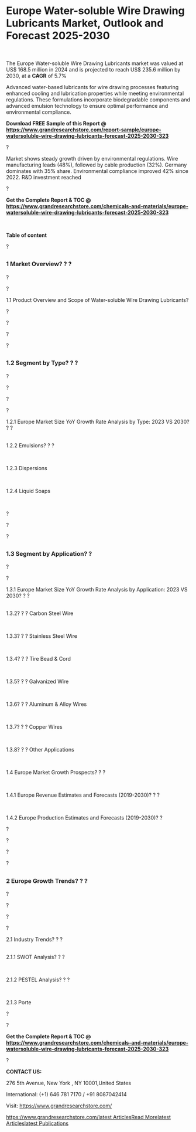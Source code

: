 <h1>Europe Water-soluble Wire Drawing Lubricants Market, Outlook and Forecast 2025-2030</h1><br/><p>The Europe Water-soluble Wire Drawing Lubricants market was valued at US$ 168.5 million in 2024 and is projected to reach US$ 235.6 million by 2030, at a <strong>CAGR</strong> of 5.7%</p>
 
 
 
 <p>Advanced water-based lubricants for wire drawing processes featuring enhanced cooling and lubrication properties while meeting environmental regulations. These formulations incorporate biodegradable components and advanced emulsion technology to ensure optimal performance and environmental compliance.</p>
 
 
 
 <div><b>Download FREE Sample of this Report @ <a href="https://www.grandresearchstore.com/report-sample/europe-watersoluble-wire-drawing-lubricants-forecast-2025-2030-323">https://www.grandresearchstore.com/report-sample/europe-watersoluble-wire-drawing-lubricants-forecast-2025-2030-323</a></b></div>
 
 
 
 <p>? </p>
 
 
 
 <p>Market shows steady growth driven by environmental regulations. Wire manufacturing leads (48%), followed by cable production (32%). Germany dominates with 35% share. Environmental compliance improved 42% since 2022. R&D investment reached</p>
 
 
 
 <p>? </p>
 
 
 
 <div><b>Get the Complete Report & TOC @ <a href="https://www.grandresearchstore.com/chemicals-and-materials/europe-watersoluble-wire-drawing-lubricants-forecast-2025-2030-323">https://www.grandresearchstore.com/chemicals-and-materials/europe-watersoluble-wire-drawing-lubricants-forecast-2025-2030-323</a></b></div>
 
 
 
 <p><br />
 
 <b>Table of content</b></p>
 
 
 
 <p>? </p>
 
 
 
 <h2><span style="font-size:16px"><strong>1 Market Overview? ? ? </strong></span></h2>
 
 
 
 <p>? </p>
 
 
 
 <p>? </p>
 
 
 
 <p>1.1 Product Overview and Scope of Water-soluble Wire Drawing Lubricants? </p>
 
 
 
 <p>? </p>
 
 
 
 <p>? </p>
 
 
 
 <p>? </p>
 
 
 
 <p>? </p>
 
 
 
 <h2><strong><span style="font-size:16px">1.2 Segment by Type? ? ? </span></strong></h2>
 
 
 
 <p>? </p>
 
 
 
 <p>? </p>
 
 
 
 <p>? </p>
 
 
 
 <p>? </p>
 
 
 
 <p>1.2.1 Europe Market Size YoY Growth Rate Analysis by Type: 2023 VS 2030? ? ? <br />
 
 <br />
 
 1.2.2 Emulsions? ? ? <br />
 
 <br />
 
 1.2.3 Dispersions<br />
 
 <br />
 
 1.2.4 Liquid Soaps<br />
 
 <br />
 
 ? </p>
 
 
 
 <p>? </p>
 
 
 
 <p>? </p>
 
 
 
 <h2><span style="font-size:16px"><strong>1.3 Segment by Application? ? </strong></span></h2>
 
 
 
 <p>? </p>
 
 
 
 <p>? </p>
 
 
 
 <p>1.3.1 Europe Market Size YoY Growth Rate Analysis by Application: 2023 VS 2030? ? ? <br />
 
 <br />
 
 1.3.2? ? ? Carbon Steel Wire<br />
 
 <br />
 
 1.3.3? ? ? Stainless Steel Wire<br />
 
 <br />
 
 1.3.4? ? ? Tire Bead & Cord<br />
 
 <br />
 
 1.3.5? ? ? Galvanized Wire<br />
 
 <br />
 
 1.3.6? ? ? Aluminum & Alloy Wires<br />
 
 <br />
 
 1.3.7? ? ? Copper Wires<br />
 
 <br />
 
 1.3.8? ? ? Other Applications<br />
 
 <br />
 
 1.4 Europe Market Growth Prospects? ? ? <br />
 
 <br />
 
 1.4.1 Europe Revenue Estimates and Forecasts (2019-2030)? ? ? <br />
 
 <br />
 
 1.4.2 Europe Production Estimates and Forecasts (2019-2030)? ? </p>
 
 
 
 <p>? </p>
 
 
 
 <p>? </p>
 
 
 
 <p>? </p>
 
 
 
 <p>? </p>
 
 
 
 <h2><span style="font-size:16px"><strong>2 Europe Growth Trends? ? ? </strong></span></h2>
 
 
 
 <p>? </p>
 
 
 
 <p>? </p>
 
 
 
 <p>? </p>
 
 
 
 <p>? </p>
 
 
 
 <p>2.1 Industry Trends? ? ? <br />
 
 <br />
 
 2.1.1 SWOT Analysis? ? ? <br />
 
 <br />
 
 2.1.2 PESTEL Analysis? ? ? <br />
 
 <br />
 
 2.1.3 Porte</p>
 
 
 
 <p>? </p>
 
 
 
 <p>? </p>
 
 
 
 <div><b>Get the Complete Report & TOC @ <a href="https://www.grandresearchstore.com/chemicals-and-materials/europe-watersoluble-wire-drawing-lubricants-forecast-2025-2030-323">https://www.grandresearchstore.com/chemicals-and-materials/europe-watersoluble-wire-drawing-lubricants-forecast-2025-2030-323</a></b></div>
 
 
 
 <p>? </p>
 
 
 
 <p><b>CONTACT US:</b><br />
 
 276 5th Avenue, New York , NY 10001,United States<br />
 
 International: (+1) 646 781 7170 / +91 8087042414<br />
 
 Visit: <a href="https://www.grandresearchstore.com/">https://www.grandresearchstore.com/</a><br />
 
 <a href="https://gyeongbokgung.com">https://www.grandresearchstore.com/</a><a href="https://hallyeomaritime.com">latest Articles</a><a href="https://jingwansa.com">Read More</a><a href="https://nguoiviet.jp/">latest Articles</a><a href="https://www.intelmarketresearch.com/">latest Publications</a></p>
